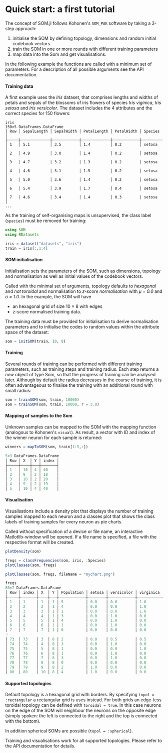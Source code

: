# Quick start: a first tutorial

The concept of SOM.jl follows Kohonen's `SOM_PAK` software
by taking a 3-step approach:

1) initialise the SOM by defining topology, dimensions and random initial
   codebook vectors
2) train the SOM in one or more rounds with different training parameters
3) map data into the Som and get visualisations.

In the following example the functions are called with a minimum set of
parameters. For a description of all possible arguments see the
API documentation.



#### Training data
A first example uses the *Iris* dataset, that comprises lengths and widths
of petals and sepals of the blossoms of iris flowers of species
*Iris viginica*, *Iris setosa* and *Iris versicolor*.
The dataset includes the 4 attributes and the correct species for 150 flowers:
````
iris
150×5 DataFrames.DataFrame
│ Row │ SepalLength │ SepalWidth │ PetalLength │ PetalWidth │ Species   │
├─────┼─────────────┼────────────┼─────────────┼────────────┼───────────┤
│ 1   │ 5.1         │ 3.5        │ 1.4         │ 0.2        │ setosa    │
│ 2   │ 4.9         │ 3.0        │ 1.4         │ 0.2        │ setosa    │
│ 3   │ 4.7         │ 3.2        │ 1.3         │ 0.2        │ setosa    │
│ 4   │ 4.6         │ 3.1        │ 1.5         │ 0.2        │ setosa    │
│ 5   │ 5.0         │ 3.6        │ 1.4         │ 0.2        │ setosa    │
│ 6   │ 5.4         │ 3.9        │ 1.7         │ 0.4        │ setosa    │
│ 7   │ 4.6         │ 3.4        │ 1.4         │ 0.3        │ setosa    │
...
````
As the training of self-organising maps is unsupervised, the class label
(`species`) must be removed for training:

````Julia
using SOM
using RDatasets

iris = dataset("datasets", "iris")
train = iris[:,1:4]
````


#### SOM initialisation
Initialisation sets the parameters of the SOM, such as dimensions, topology
and normalisation as well as initial values of the codebook vectors.

Called with the minimal set of arguments, topology defaults to *hexagonal*
and *not toroidal* and normalisation to *z-score normalisation* with *μ = 0.0*
and *σ = 1.0.*
In the example, the SOM will have
* an hexagonal grid of size 10 × 8 with edges
* z-score normalised training data.

The training data must be provided for initialisation to derive normalisation parameters and
to initialise the codes to random values within the attribute space
of the dataset:

````Julia
som = initSOM(train, 10, 8)
````


#### Training
Several rounds of training can be performed with different training parameters,
such as training steps and training radius.
Each step returns a *new* object of type Som, so that the progress of training
can be analysed later.
Although by default the
radius decreases in the course of training, it is often advantageous
to finalise the training with an additional round with small radius:

````Julia
som = trainSOM(som, train, 10000)
som = trainSOM(som, train, 10000, r = 3.0)
````


#### Mapping of samples to the Som
Unknown samples can be mapped to the SOM with the mapping function
(analogous to Kohonen's `visual`). As result, a vector with ID and index of
the winner neuron for each sample is returned:

````Julia
winners = mapToSOM(som, train[1:5,:])

5×3 DataFrames.DataFrame
│ Row │ X  │ Y │ index │
├─────┼────┼───┼───────┤
│ 1   │ 10 │ 4 │ 40    │
│ 2   │ 8  │ 2 │ 18    │
│ 3   │ 10 │ 2 │ 20    │
│ 4   │ 9  │ 2 │ 19    │
│ 5   │ 10 │ 4 │ 40    │
````


#### Visualisation
Visualisations include a density plot that displays the number of training
samples mapped to each neuron and a classes plot that shows the class labels
of training samples for every neuron as pie charts.

Called without specification of a device or file name, an interactive
Matlotlib-window will be opened. If a file name is specified, a file with
the respective format will be created.

````Julia
plotDensity(som)

freqs = classFrequencies(som, iris, :Species)
plotClasses(som, freqs)

plotClasses(som, freqs, fileName = "mychart.png")

freqs
80×7 DataFrames.DataFrame
│ Row │ index │ X  │ Y │ Population │ setosa │ versicolor │ virginica │
├─────┼───────┼────┼───┼────────────┼────────┼────────────┼───────────┤
│ 1   │ 1     │ 1  │ 1 │ 5          │ 0.0    │ 0.0        │ 1.0       │
│ 2   │ 2     │ 2  │ 1 │ 4          │ 0.0    │ 0.0        │ 1.0       │
│ 3   │ 3     │ 3  │ 1 │ 1          │ 0.0    │ 0.0        │ 1.0       │
│ 4   │ 4     │ 4  │ 1 │ 3          │ 0.0    │ 1.0        │ 0.0       │
│ 5   │ 5     │ 5  │ 1 │ 4          │ 0.0    │ 1.0        │ 0.0       │
│ 6   │ 6     │ 6  │ 1 │ 1          │ 0.0    │ 1.0        │ 0.0       │
│ 7   │ 7     │ 7  │ 1 │ 0          │ 0.0    │ 0.0        │ 0.0       │
⋮
│ 73  │ 73    │ 3  │ 8 │ 2          │ 0.0    │ 0.5        │ 0.5       │
│ 74  │ 74    │ 4  │ 8 │ 3          │ 0.0    │ 1.0        │ 0.0       │
│ 75  │ 75    │ 5  │ 8 │ 1          │ 0.0    │ 0.0        │ 1.0       │
│ 76  │ 76    │ 6  │ 8 │ 1          │ 0.0    │ 1.0        │ 0.0       │
│ 77  │ 77    │ 7  │ 8 │ 3          │ 0.0    │ 1.0        │ 0.0       │
│ 78  │ 78    │ 8  │ 8 │ 0          │ 0.0    │ 0.0        │ 0.0       │
│ 79  │ 79    │ 9  │ 8 │ 2          │ 1.0    │ 0.0        │ 0.0       │
│ 80  │ 80    │ 10 │ 8 │ 4          │ 1.0    │ 0.0        │ 0.0       │
````

#### Supported topologies
Default topology is a hexagonal grid with borders. By specifying
`topol = :rectangular` a rectangular grid is uses instead. For both
grids an edge-less toroidal topology can be defined with `toroidal = true`.
In this case neurons on the edge of the SOM will neighbour the neurons
on the opposite edge (simply spoken: the left is connected to
the right and the top is connected with the bottom).

In addition spherical SOMs are possible (`topol = :spherical`).

Training and visualisations work for all supported topologies.
Please refer to the API documentation for details.
